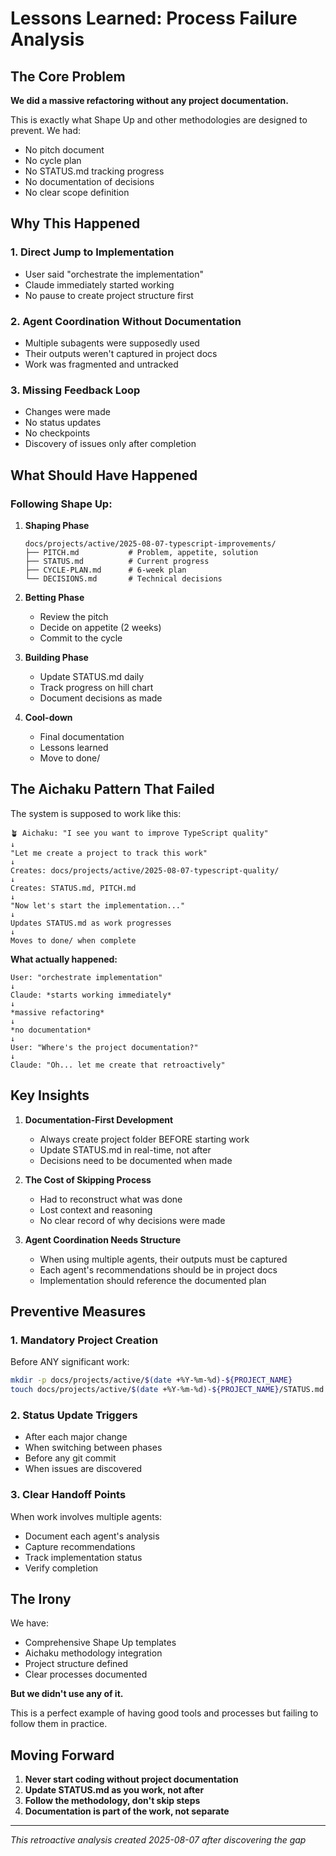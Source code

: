 # Lessons Learned: Process Failure Analysis

## The Core Problem

**We did a massive refactoring without any project documentation.**

This is exactly what Shape Up and other methodologies are designed to prevent. We had:

- No pitch document
- No cycle plan
- No STATUS.md tracking progress
- No documentation of decisions
- No clear scope definition

## Why This Happened

### 1. Direct Jump to Implementation

- User said "orchestrate the implementation"
- Claude immediately started working
- No pause to create project structure first

### 2. Agent Coordination Without Documentation

- Multiple subagents were supposedly used
- Their outputs weren't captured in project docs
- Work was fragmented and untracked

### 3. Missing Feedback Loop

- Changes were made
- No status updates
- No checkpoints
- Discovery of issues only after completion

## What Should Have Happened

### Following Shape Up:

1. **Shaping Phase**
   ```
   docs/projects/active/2025-08-07-typescript-improvements/
   ├── PITCH.md           # Problem, appetite, solution
   ├── STATUS.md          # Current progress
   ├── CYCLE-PLAN.md      # 6-week plan
   └── DECISIONS.md       # Technical decisions
   ```

2. **Betting Phase**
   - Review the pitch
   - Decide on appetite (2 weeks)
   - Commit to the cycle

3. **Building Phase**
   - Update STATUS.md daily
   - Track progress on hill chart
   - Document decisions as made

4. **Cool-down**
   - Final documentation
   - Lessons learned
   - Move to done/

## The Aichaku Pattern That Failed

The system is supposed to work like this:

```
🪴 Aichaku: "I see you want to improve TypeScript quality"
↓
"Let me create a project to track this work"
↓
Creates: docs/projects/active/2025-08-07-typescript-quality/
↓
Creates: STATUS.md, PITCH.md
↓
"Now let's start the implementation..."
↓
Updates STATUS.md as work progresses
↓
Moves to done/ when complete
```

**What actually happened:**
```
User: "orchestrate implementation"
↓
Claude: *starts working immediately*
↓
*massive refactoring*
↓
*no documentation*
↓
User: "Where's the project documentation?"
↓
Claude: "Oh... let me create that retroactively"
```

## Key Insights

1. **Documentation-First Development**
   - Always create project folder BEFORE starting work
   - Update STATUS.md in real-time, not after
   - Decisions need to be documented when made

2. **The Cost of Skipping Process**
   - Had to reconstruct what was done
   - Lost context and reasoning
   - No clear record of why decisions were made

3. **Agent Coordination Needs Structure**
   - When using multiple agents, their outputs must be captured
   - Each agent's recommendations should be in project docs
   - Implementation should reference the documented plan

## Preventive Measures

### 1. Mandatory Project Creation

Before ANY significant work:
```bash
mkdir -p docs/projects/active/$(date +%Y-%m-%d)-${PROJECT_NAME}
touch docs/projects/active/$(date +%Y-%m-%d)-${PROJECT_NAME}/STATUS.md
```

### 2. Status Update Triggers

- After each major change
- When switching between phases
- Before any git commit
- When issues are discovered

### 3. Clear Handoff Points

When work involves multiple agents:

- Document each agent's analysis
- Capture recommendations
- Track implementation status
- Verify completion

## The Irony

We have:

- Comprehensive Shape Up templates
- Aichaku methodology integration  
- Project structure defined
- Clear processes documented

**But we didn't use any of it.**

This is a perfect example of having good tools and processes but failing to follow them in practice.

## Moving Forward

1. **Never start coding without project documentation**
2. **Update STATUS.md as you work, not after**
3. **Follow the methodology, don't skip steps**
4. **Documentation is part of the work, not separate**

---

_This retroactive analysis created 2025-08-07 after discovering the gap_
